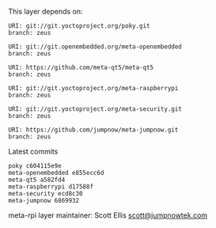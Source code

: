 This layer depends on:

    URI: git://git.yoctoproject.org/poky.git
    branch: zeus

    URI: git://git.openembedded.org/meta-openembedded
    branch: zeus

    URI: https://github.com/meta-qt5/meta-qt5
    branch: zeus

    URI: git://git.yoctoproject.org/meta-raspberrypi
    branch: zeus

    URI: git://git.yoctoproject.org/meta-security.git
    branch: zeus

    URI: https://github.com/jumpnow/meta-jumpnow.git
    branch: zeus

Latest commits

    poky c604115e9e
    meta-openembedded e855ecc6d
    meta-qt5 a582fd4
    meta-raspberrypi d17588f
    meta-security ecd8c30
    meta-jumpnow 6869932

meta-rpi layer maintainer: Scott Ellis <scott@jumpnowtek.com>
